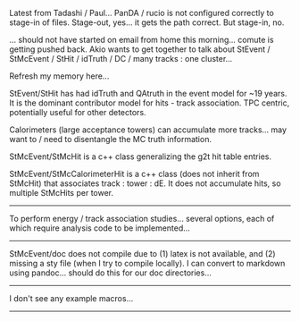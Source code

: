 Latest from Tadashi / Paul... PanDA / rucio is not configured correctly to stage-in of files.  Stage-out, yes... it gets the path correct.  But stage-in, no.

... should not have started on email from home this morning... comute is getting pushed back.  Akio wants to get together to talk about StEvent / StMcEvent / StHit / idTruth / DC / many tracks : one cluster...

Refresh my memory here...

StEvent/StHit has had idTruth and QAtruth in the event model for ~19 years.  It is the dominant contributor model for hits - track association.  TPC centric,
potentially useful for other detectors.

Calorimeters (large acceptance towers) can accumulate more tracks... may want to / need to disentangle the MC truth information.

StMcEvent/StMcHit is a c++ class generalizing the g2t hit table entries.

StMcEvent/StMcCalorimeterHit is a c++ class (does not inherit from StMcHit) that associates track : tower : dE.  It does not accumulate hits, so multiple StMcHits per tower.

---

To perform energy / track association studies... several options, each of which require analysis code to be implemented...

---

StMcEvent/doc does not compile due to (1) latex is not available, and (2) missing a sty file (when I try to compile locally).  I can convert to markdown using pandoc... should do this for our doc directories...

---

I don't see any example macros...

---



